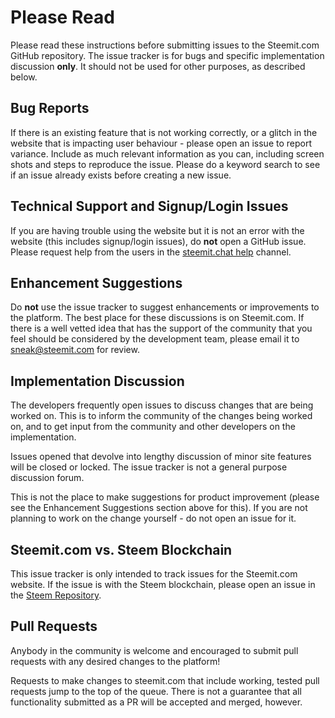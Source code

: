 # Please Read

Please read these instructions before submitting issues to the Steemit.com GitHub repository. The issue tracker is for bugs and specific implementation discussion **only**. It should not be used for other purposes, as described below.

## Bug Reports

If there is an existing feature that is not working correctly, or a glitch in the website that is impacting user behaviour - please open an issue to report variance. Include as much relevant information as you can, including screen shots and steps to reproduce the issue. Please do a keyword search to see if an issue already exists before creating a new issue.

## Technical Support and Signup/Login Issues

If you are having trouble using the website but it is not an error with the website (this includes signup/login issues), do **not** open a GitHub issue. Please request help from the users in the [steemit.chat help](https://steemit.chat/channel/help) channel.

## Enhancement Suggestions

Do **not** use the issue tracker to suggest enhancements or improvements to the platform. The best place for these discussions is on Steemit.com. If there is a well vetted idea that has the support of the community that you feel should be considered by the development team, please email it to [sneak@steemit.com](mailto:sneak@steemit.com) for review.

## Implementation Discussion

The developers frequently open issues to discuss changes that are being worked on. This is to inform the community of the changes being worked on, and to get input from the community and other developers on the implementation.

Issues opened that devolve into lengthy discussion of minor site features will be closed or locked.  The issue tracker is not a general purpose discussion forum.

This is not the place to make suggestions for product improvement (please see the Enhancement Suggestions section above for this). If you are not planning to work on the change yourself - do not open an issue for it.

## Steemit.com vs. Steem Blockchain

This issue tracker is only intended to track issues for the Steemit.com website. If the issue is with the Steem blockchain, please open an issue in the [Steem Repository](https://github.com/steemit/steem).

## Pull Requests

Anybody in the community is welcome and encouraged to submit pull requests with any desired changes to the platform!

Requests to make changes to steemit.com that include working, tested pull requests jump to the top of the queue. There is not a guarantee that all functionality submitted as a PR will be accepted and merged, however.

